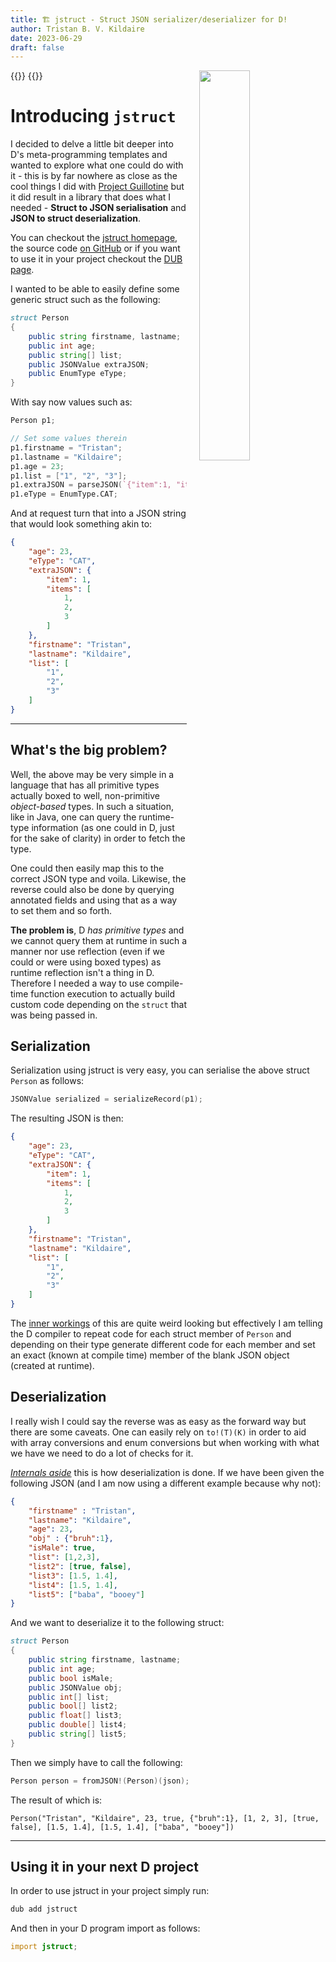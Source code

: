 ```yaml
---
title: 🏗️ jstruct - Struct JSON serializer/deserializer for D!
author: Tristan B. V. Kildaire
date: 2023-06-29
draft: false
---
```


{{<bruh>}}
<img src="/projects/jstruct/logo.png" width=40% height=40% style="float:right;gap;margin-left:20px">
{{</bruh>}}

# Introducing `jstruct`

I decided to delve a little bit deeper into D's meta-programming templates and wanted to explore what one could do with it - this is by far nowhere as close as the cool things I did with [Project Guillotine](/blog/guillotine) but it did result in a library that does what I needed - **Struct to JSON serialisation** and **JSON to struct deserialization**.

You can checkout the [jstruct homepage](https://deavmi.assigned.network/projects/jstruct/), the source code [on GitHub](https://github.com/Hax-io/jstruct) or if you want to use it in your project checkout the [DUB page](https://code.dlang.org/packages/jstruct).

I wanted to be able to easily define some generic struct such as the following:

```d
struct Person
{
	public string firstname, lastname;
	public int age;
	public string[] list;
	public JSONValue extraJSON;
	public EnumType eType;
}
```

With say now values such as:
```d
Person p1;

// Set some values therein
p1.firstname = "Tristan";
p1.lastname = "Kildaire";
p1.age = 23;
p1.list = ["1", "2", "3"];
p1.extraJSON = parseJSON(`{"item":1, "items":[1,2,3]}`);
p1.eType = EnumType.CAT;
```

And at request turn that into a JSON string that would look something akin to:
```json
{
    "age": 23,
    "eType": "CAT",
    "extraJSON": {
        "item": 1,
        "items": [
            1,
            2,
            3
        ]
    },
    "firstname": "Tristan",
    "lastname": "Kildaire",
    "list": [
        "1",
        "2",
        "3"
    ]
}
```

---

## What's the big problem?

Well, the above may be very simple in a language that has all primitive types actually boxed to well, non-primitive *object-based* types. In such a situation, like in Java, one can query the runtime-type information (as one could in D, just for the sake of clarity) in order to fetch the type.

One could then easily map this to the correct JSON type and voila. Likewise, the reverse could also be done by querying annotated fields and using that as a way to set them and so forth.

**The problem is**, D *has primitive types* and we cannot query them at runtime in such a manner nor use reflection (even if we could or were using boxed types) as runtime reflection isn't a thing in D. Therefore I needed a way to use compile-time function execution to actually build custom code depending on the `struct` that was being passed in.

## Serialization

Serialization using jstruct is very easy, you can serialise the above struct `Person` as follows:
```d
JSONValue serialized = serializeRecord(p1);
```
The resulting JSON is then:
```json
{
    "age": 23,
    "eType": "CAT",
    "extraJSON": {
        "item": 1,
        "items": [
            1,
            2,
            3
        ]
    },
    "firstname": "Tristan",
    "lastname": "Kildaire",
    "list": [
        "1",
        "2",
        "3"
    ]
}
```
The [inner workings](https://github.com/Hax-io/jstruct/blob/master/source/jstruct/serializer.d#L18) of this are quite weird looking but effectively I am telling the D compiler to repeat code for each struct member of `Person` and depending on their type generate different code for each member and set an exact (known at compile time) member of the blank JSON object (created at runtime).

## Deserialization
I really wish I could say the reverse was as easy as the forward way but there are some caveats. One can easily rely on `to!(T)(K)` in order to aid with array conversions and enum conversions but when working with what we have we need to do a lot of checks for it. 

[*Internals aside*](https://github.com/Hax-io/jstruct/blob/master/source/jstruct/deserializer.d#L21) this is how deserialization is done. If we have been given the following JSON (and I am now using a different example because why not):

```json
{
	"firstname" : "Tristan",
	"lastname": "Kildaire",
	"age": 23,
	"obj" : {"bruh":1},
	"isMale": true,
	"list": [1,2,3],
	"list2": [true, false],
	"list3": [1.5, 1.4],
	"list4": [1.5, 1.4],
	"list5": ["baba", "booey"]
}
```
And we want to deserialize it to the following struct:
```d
struct Person
{
	public string firstname, lastname;
	public int age;
	public bool isMale;
	public JSONValue obj;
	public int[] list;
	public bool[] list2;
	public float[] list3;
	public double[] list4;
	public string[] list5;
}
```
Then we simply have to call the following:
```d
Person person = fromJSON!(Person)(json);
```

The result of which is:
```
Person("Tristan", "Kildaire", 23, true, {"bruh":1}, [1, 2, 3], [true, false], [1.5, 1.4], [1.5, 1.4], ["baba", "booey"])
```

---

## Using it in your next D project

In order to use jstruct in your project simply run:

```bash
dub add jstruct
```

And then in your D program import as follows:

```d
import jstruct;
```